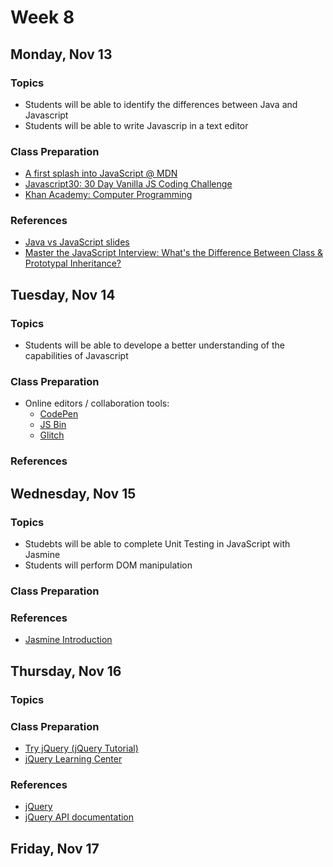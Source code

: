 # Week 8

## Monday, Nov 13

### Topics

- Students will be able to identify the differences between Java and Javascript
- Students will be able to write Javascrip in a text editor

### Class Preparation

- [A first splash into JavaScript @ MDN](https://developer.mozilla.org/en-US/docs/Learn/JavaScript/First_steps/A_first_splash)
- [Javascript30: 30 Day Vanilla JS Coding Challenge](https://javascript30.com/)
- [Khan Academy: Computer Programming](https://www.khanacademy.org/computing/computer-programming/programming)

### References

- [Java vs JavaScript slides](https://wecancodeit.github.io/java-slides/web/java-vs-javascript/)
- [Master the JavaScript Interview: What's the Difference Between Class & Prototypal Inheritance?](https://medium.com/javascript-scene/master-the-javascript-interview-what-s-the-difference-between-class-prototypal-inheritance-e4cd0a7562e9)


## Tuesday, Nov 14

### Topics

- Students will be able to develope a better understanding of the capabilities of Javascript

### Class Preparation

- Online editors / collaboration tools:
	- [CodePen](https://codepen.io)
	- [JS Bin](https://jsbin.com)
	- [Glitch](https://glitch.com/)

### References


## Wednesday, Nov 15

### Topics

- Studebts will be able to complete Unit Testing in JavaScript with Jasmine
- Students will perform DOM manipulation

### Class Preparation

### References

- [Jasmine Introduction](https://jasmine.github.io/2.0/introduction.html)

## Thursday, Nov 16

### Topics

### Class Preparation

- [Try jQuery (jQuery Tutorial)](http://try.jquery.com/)
- [jQuery Learning Center](http://learn.jquery.com/)

### References

- [jQuery](https://jquery.com/)
- [jQuery API documentation](http://api.jquery.com/)

## Friday, Nov 17


